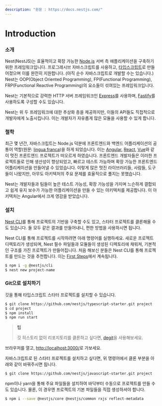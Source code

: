 ```yaml
---
description: "원문 : https://docs.nestjs.com/"
---
```


# Introduction

### 소개

Nest(NestJS)는 효율적이고 확장 가능한 [Node.js](https://nodejs.org/en/) 서버 측 애플리케이션을 구축하기 위한 프레임워크입니다. 프로그레시브 자바스크립트를 사용하고, [타입스크립트](https://www.typescriptlang.org/)로 만들어졌으며 이를 완전히 지원합니다. (아직 순수 자바스크립트로 개발할 수는 있습니다.) Nest는 OOP(Object Oriented Programming), FP(Functional Programming), FRP(Functional Reactive Programming)의 요소들이 섞여있는 프레임워크입니다.

Nest는 기본적으로 강력한 HTTP 서버 프레임워크인 [Express](https://expressjs.com/)를 사용하며, [Fastify](https://github.com/fastify/fastify)를 사용하도록 구성할 수도 있습니다.

Nest는 위 두 프레임워크에 대한 추상화 층을 제공하지만, 이들의 API들도 직접적으로 개발자에게 노출시킵니다. 이는 개발자가 자유롭게 많은 모듈을 사용할 수 있게 합니다.

### 철학

최근 몇 년간, 자바스크립트는 Node.js 덕분에 프론트엔드와 백엔드 어플리케이션의 공통어 역할(원문: [lingua franca](https://en.wikipedia.org/wiki/Lingua_franca))을 하게 되었습니다. 이는 [Angular](https://angular.io/), [React](https://github.com/facebook/react), [Vue](https://github.com/vuejs/vue)와 같이 멋진 프론트엔드 프로젝트가 떠오르게 하였습니다. 프론트엔드 개발자들은 이러한 프로젝트들로 인해 생산성이 향상되었고, 빠르고 테스트 가능하며 확장 가능한 프론트엔드 어플리케이션을 만들어낼 수 있었습니다. 이렇게 많은 멋진 라이브러리들, 사람들, 도구들이 나왔지만, 아무도 아키텍처의 주요 문제를 효율적으로 풀지는 못했습니다.

Nest는 개발자들과 팀들이 높은 테스트 가능성, 확장 가능성을 가지며 느슨하게 결합되고 쉽게 유지 보수가 가능한 어플리케이션을 만들 수 있는 아키텍처를 제공합니다. 이 아키텍처는 Angular에서 크게 영감을 받았습니다.

### 설치

[Nest CLI](https://docs.nestjs.com/cli/overview)를 통해 프로젝트의 기반을 구축할 수도 있고, 스타터 프로젝트를 클론해올 수도 있습니다. 둘 모두 같은 결과를 만들어내니, 편한 방법을 사용하시면 됩니다.

Nest CLI를 통해 프로젝트를 시작하려면 아래 명령어를 실행하세요. 새로운 프로젝트 디렉토리가 생성되며, Nest 필수 파일들과 모듈들이 생성된 디렉토리에 채워져, 기본적인 구조를 가진 프로젝트가 만들어집니다. 처음 해보신 분들은 Nest CLI를 통해 프로젝트를 만드는 것을 추천합니다. 이는 [First Steps](/overview/first-steps)에서 계속됩니다.

```sh
$ npm i -g @nestjs/cli
$ nest new project-name
```

### Git으로 설치하기

깃을 통해 타입스크립트 스타터 프로젝트를 설치할 수 있습니다.

```sh
$ git clone https://github.com/nestjs/typescript-starter.git project
$ cd project
$ npm install
$ npm run start
```

> **팁**
> 
> 깃 히스토리 없이 리포지토리를 클론하고 싶다면, [degit](https://github.com/Rich-Harris/degit)을 사용해보세요.

브라우저를 열고, [http://localhost:3000/](http://localhost:3000/)로 가보세요.

자바스크립트로 된 스타터 프로젝트를 설치하고 싶다면, 위 명령어에서 클론 부분을 아래와 같이 바꿔주시면 됩니다.

```sh
$ git clone https://github.com/nestjs/javascript-starter.git project
```

npm이나 yarn을 통해 주요 파일들을 설치하여 바닥부터 수동으로 프로젝트를 만들 수도 있습니다. 물론, 이 경우엔 프로젝트의 기본 파일들을 직접 생성하셔야 합니다.

```sh
$ npm i --save @nestjs/core @nestjs/common rxjs reflect-metadata
```